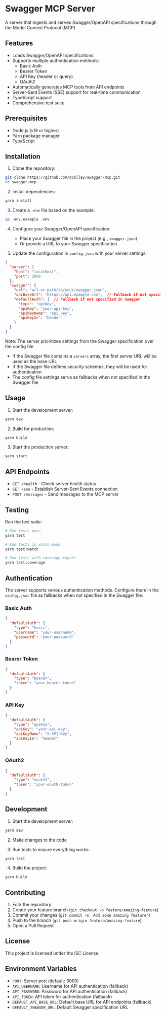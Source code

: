 # Swagger MCP Server

A server that ingests and serves Swagger/OpenAPI specifications through the Model Context Protocol (MCP).

## Features

- Loads Swagger/OpenAPI specifications
- Supports multiple authentication methods:
  - Basic Auth
  - Bearer Token
  - API Key (header or query)
  - OAuth2
- Automatically generates MCP tools from API endpoints
- Server-Sent Events (SSE) support for real-time communication
- TypeScript support
- Comprehensive test suite

## Prerequisites

- Node.js (v18 or higher)
- Yarn package manager
- TypeScript

## Installation

1. Clone the repository:
```bash
git clone https://github.com/dcolley/swagger-mcp.git
cd swagger-mcp
```

2. Install dependencies:
```bash
yarn install
```

3. Create a `.env` file based on the example:
```bash
cp .env.example .env
```

4. Configure your Swagger/OpenAPI specification:
   - Place your Swagger file in the project (e.g., `swagger.json`)
   - Or provide a URL to your Swagger specification

5. Update the configuration in `config.json` with your server settings:
```json
{
  "server": {
    "host": "localhost",
    "port": 3000
  },
  "swagger": {
    "url": "url-or-path/to/your/swagger.json",
    "apiBaseUrl": "https://api.example.com",  // Fallback if not specified in Swagger
    "defaultAuth": {  // Fallback if not specified in Swagger
      "type": "apiKey",
      "apiKey": "your-api-key",
      "apiKeyName": "api_key",
      "apiKeyIn": "header"
    }
  }
}
```

Note: The server prioritizes settings from the Swagger specification over the config file:
- If the Swagger file contains a `servers` array, the first server URL will be used as the base URL
- If the Swagger file defines security schemes, they will be used for authentication
- The config file settings serve as fallbacks when not specified in the Swagger file

## Usage

1. Start the development server:
```bash
yarn dev
```

2. Build for production:
```bash
yarn build
```

3. Start the production server:
```bash
yarn start
```

## API Endpoints

- `GET /health` - Check server health status
- `GET /sse` - Establish Server-Sent Events connection
- `POST /messages` - Send messages to the MCP server

## Testing

Run the test suite:
```bash
# Run tests once
yarn test

# Run tests in watch mode
yarn test:watch

# Run tests with coverage report
yarn test:coverage
```

## Authentication

The server supports various authentication methods. Configure them in the `config.json` file as fallbacks when not specified in the Swagger file:

### Basic Auth
```json
{
  "defaultAuth": {
    "type": "basic",
    "username": "your-username",
    "password": "your-password"
  }
}
```

### Bearer Token
```json
{
  "defaultAuth": {
    "type": "bearer",
    "token": "your-bearer-token"
  }
}
```

### API Key
```json
{
  "defaultAuth": {
    "type": "apiKey",
    "apiKey": "your-api-key",
    "apiKeyName": "X-API-Key",
    "apiKeyIn": "header"
  }
}
```

### OAuth2
```json
{
  "defaultAuth": {
    "type": "oauth2",
    "token": "your-oauth-token"
  }
}
```

## Development

1. Start the development server:
```bash
yarn dev
```

2. Make changes to the code

3. Run tests to ensure everything works:
```bash
yarn test
```

4. Build the project:
```bash
yarn build
```

## Contributing

1. Fork the repository
2. Create your feature branch (`git checkout -b feature/amazing-feature`)
3. Commit your changes (`git commit -m 'Add some amazing feature'`)
4. Push to the branch (`git push origin feature/amazing-feature`)
5. Open a Pull Request

## License

This project is licensed under the ISC License.

## Environment Variables

- `PORT`: Server port (default: 3000)
- `API_USERNAME`: Username for API authentication (fallback)
- `API_PASSWORD`: Password for API authentication (fallback)
- `API_TOKEN`: API token for authentication (fallback)
- `DEFAULT_API_BASE_URL`: Default base URL for API endpoints (fallback)
- `DEFAULT_SWAGGER_URL`: Default Swagger specification URL